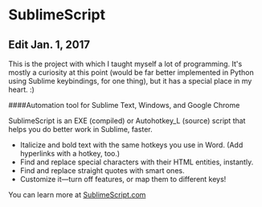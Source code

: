 SublimeScript
=============

## Edit Jan. 1, 2017

This is the project with which I taught myself a lot of programming. It's mostly a curiosity at this point (would be far better implemented in Python using Sublime keybindings, for one thing), but it has a special place in my heart. :)

####Automation tool for Sublime Text, Windows, and Google Chrome

SublimeScript is an EXE (compiled) or Autohotkey_L (source) script that helps you do better work in Sublime, faster.
* Italicize and bold text with the same hotkeys you use in Word. (Add hyperlinks with a hotkey, too.)
* Find and replace special characters with their HTML entities, instantly.
* Find and replace straight quotes with smart ones.
* Customize it—turn off features, or map them to different keys!

You can learn more at <a href="http://sublimescript.com/?utm_source=github.com&utm_medium=social&utm_content=readme&utm_campaign=sublimescript2014" target="_blank">SublimeScript.com</a>
